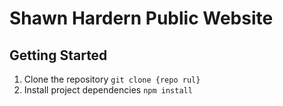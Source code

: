 # Shawn Hardern Public Website

## Getting Started
1. Clone the repository `git clone {repo rul}`
2. Install project dependencies `npm install`
